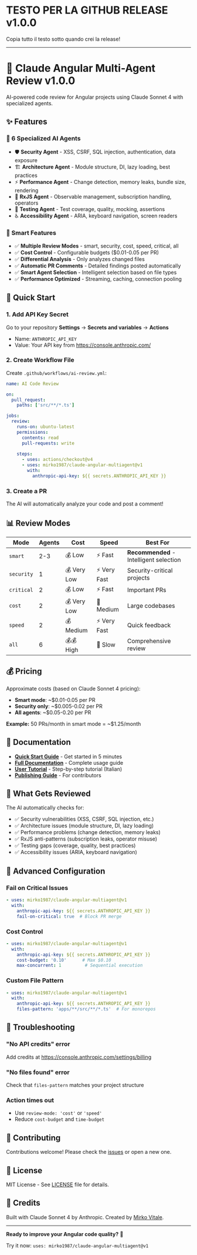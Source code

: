# TESTO PER LA GITHUB RELEASE v1.0.0

Copia tutto il testo sotto quando crei la release!

---

# 🚀 Claude Angular Multi-Agent Review v1.0.0

AI-powered code review for Angular projects using Claude Sonnet 4 with specialized agents.

## ✨ Features

### 🤖 6 Specialized AI Agents
- 🛡️ **Security Agent** - XSS, CSRF, SQL injection, authentication, data exposure
- 🏗️ **Architecture Agent** - Module structure, DI, lazy loading, best practices
- ⚡ **Performance Agent** - Change detection, memory leaks, bundle size, rendering
- 🔄 **RxJS Agent** - Observable management, subscription handling, operators
- 🧪 **Testing Agent** - Test coverage, quality, mocking, assertions
- ♿ **Accessibility Agent** - ARIA, keyboard navigation, screen readers

### 🎯 Smart Features
- ✅ **Multiple Review Modes** - smart, security, cost, speed, critical, all
- ✅ **Cost Control** - Configurable budgets ($0.01-0.05 per PR)
- ✅ **Differential Analysis** - Only analyzes changed files
- ✅ **Automatic PR Comments** - Detailed findings posted automatically
- ✅ **Smart Agent Selection** - Intelligent selection based on file types
- ✅ **Performance Optimized** - Streaming, caching, connection pooling

## 🚀 Quick Start

### 1. Add API Key Secret
Go to your repository **Settings** → **Secrets and variables** → **Actions**
- Name: `ANTHROPIC_API_KEY`
- Value: Your API key from https://console.anthropic.com/

### 2. Create Workflow File
Create `.github/workflows/ai-review.yml`:

```yaml
name: AI Code Review

on:
  pull_request:
    paths: ['src/**/*.ts']

jobs:
  review:
    runs-on: ubuntu-latest
    permissions:
      contents: read
      pull-requests: write
    
    steps:
      - uses: actions/checkout@v4
      - uses: mirko1987/claude-angular-multiagent@v1
        with:
          anthropic-api-key: ${{ secrets.ANTHROPIC_API_KEY }}
```

### 3. Create a PR
The AI will automatically analyze your code and post a comment!

## 📊 Review Modes

| Mode | Agents | Cost | Speed | Best For |
|------|--------|------|-------|----------|
| `smart` | 2-3 | 💰 Low | ⚡ Fast | **Recommended** - Intelligent selection |
| `security` | 1 | 💰 Very Low | ⚡ Very Fast | Security-critical projects |
| `critical` | 2 | 💰 Low | ⚡ Fast | Important PRs |
| `cost` | 2 | 💰 Very Low | 🐢 Medium | Large codebases |
| `speed` | 2 | 💰 Medium | ⚡ Very Fast | Quick feedback |
| `all` | 6 | 💰💰 High | 🐢 Slow | Comprehensive review |

## 💰 Pricing

Approximate costs (based on Claude Sonnet 4 pricing):
- **Smart mode**: ~$0.01-0.05 per PR
- **Security only**: ~$0.005-0.02 per PR
- **All agents**: ~$0.05-0.20 per PR

**Example:** 50 PRs/month in smart mode = ~$1.25/month

## 📖 Documentation

- **[Quick Start Guide](https://github.com/mirko1987/claude-angular-multiagent/blob/main/QUICK_START.md)** - Get started in 5 minutes
- **[Full Documentation](https://github.com/mirko1987/claude-angular-multiagent/blob/main/ACTION_README.md)** - Complete usage guide
- **[User Tutorial](https://github.com/mirko1987/claude-angular-multiagent/blob/main/TUTORIAL_UTENTE.md)** - Step-by-step tutorial (Italian)
- **[Publishing Guide](https://github.com/mirko1987/claude-angular-multiagent/blob/main/PUBLISHING.md)** - For contributors

## 🎯 What Gets Reviewed

The AI automatically checks for:
- ✅ Security vulnerabilities (XSS, CSRF, SQL injection, etc.)
- ✅ Architecture issues (module structure, DI, lazy loading)
- ✅ Performance problems (change detection, memory leaks)
- ✅ RxJS anti-patterns (subscription leaks, operator misuse)
- ✅ Testing gaps (coverage, quality, best practices)
- ✅ Accessibility issues (ARIA, keyboard navigation)

## 🔧 Advanced Configuration

### Fail on Critical Issues
```yaml
- uses: mirko1987/claude-angular-multiagent@v1
  with:
    anthropic-api-key: ${{ secrets.ANTHROPIC_API_KEY }}
    fail-on-critical: true  # Block PR merge
```

### Cost Control
```yaml
- uses: mirko1987/claude-angular-multiagent@v1
  with:
    anthropic-api-key: ${{ secrets.ANTHROPIC_API_KEY }}
    cost-budget: '0.10'      # Max $0.10
    max-concurrent: 1         # Sequential execution
```

### Custom File Pattern
```yaml
- uses: mirko1987/claude-angular-multiagent@v1
  with:
    anthropic-api-key: ${{ secrets.ANTHROPIC_API_KEY }}
    files-pattern: 'apps/**/src/**/*.ts'  # For monorepos
```

## 🐛 Troubleshooting

### "No API credits" error
Add credits at https://console.anthropic.com/settings/billing

### "No files found" error
Check that `files-pattern` matches your project structure

### Action times out
- Use `review-mode: 'cost'` or `'speed'`
- Reduce `cost-budget` and `time-budget`

## 🙏 Contributing

Contributions welcome! Please check the [issues](https://github.com/mirko1987/claude-angular-multiagent/issues) or open a new one.

## 📝 License

MIT License - See [LICENSE](LICENSE) file for details.

## 🎉 Credits

Built with Claude Sonnet 4 by Anthropic.
Created by [Mirko Vitale](https://github.com/mirko1987).

---

**Ready to improve your Angular code quality?** 🚀

Try it now: `uses: mirko1987/claude-angular-multiagent@v1`
